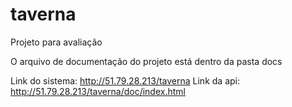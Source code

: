 # taverna
Projeto para avaliação

O arquivo de documentação do projeto está dentro da pasta docs

Link do sistema: http://51.79.28.213/taverna 
Link da api: http://51.79.28.213/taverna/doc/index.html

